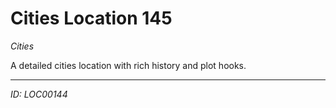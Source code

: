 # Cities Location 145

*Cities*

A detailed cities location with rich history and plot hooks.

---
*ID: LOC00144*
